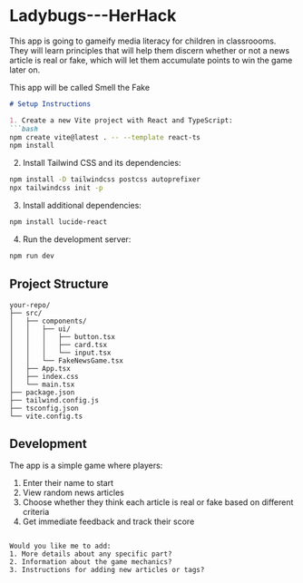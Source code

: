 # Ladybugs---HerHack 
This app is going to gameify media literacy for children in classroooms. They will learn principles that will help them discern whether or not a news article is real or fake, which will let them accumulate points to win the game later on. 

This app will be called Smell the Fake


```markdown
# Setup Instructions

1. Create a new Vite project with React and TypeScript:
```bash
npm create vite@latest . -- --template react-ts
npm install
```

2. Install Tailwind CSS and its dependencies:
```bash
npm install -D tailwindcss postcss autoprefixer
npx tailwindcss init -p
```

3. Install additional dependencies:
```bash
npm install lucide-react
```

4. Run the development server:
```bash
npm run dev
```

## Project Structure
```
your-repo/
├── src/
│   ├── components/
│   │   ├── ui/
│   │   │   ├── button.tsx
│   │   │   ├── card.tsx
│   │   │   └── input.tsx
│   │   └── FakeNewsGame.tsx
│   ├── App.tsx
│   ├── index.css
│   └── main.tsx
├── package.json
├── tailwind.config.js
├── tsconfig.json
└── vite.config.ts
```

## Development

The app is a simple game where players:
1. Enter their name to start
2. View random news articles
3. Choose whether they think each article is real or fake based on different criteria
4. Get immediate feedback and track their score
```

Would you like me to add:
1. More details about any specific part?
2. Information about the game mechanics?
3. Instructions for adding new articles or tags?